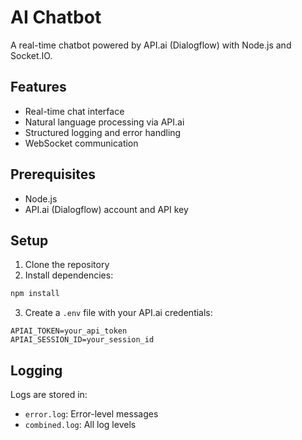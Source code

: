 # AI Chatbot

A real-time chatbot powered by API.ai (Dialogflow) with Node.js and Socket.IO.

## Features
- Real-time chat interface
- Natural language processing via API.ai
- Structured logging and error handling
- WebSocket communication

## Prerequisites
- Node.js 
- API.ai (Dialogflow) account and API key

## Setup
1. Clone the repository
2. Install dependencies:
```bash
npm install
```
3. Create a `.env` file with your API.ai credentials:
```
APIAI_TOKEN=your_api_token
APIAI_SESSION_ID=your_session_id
```
## Logging
Logs are stored in:
- `error.log`: Error-level messages
- `combined.log`: All log levels
